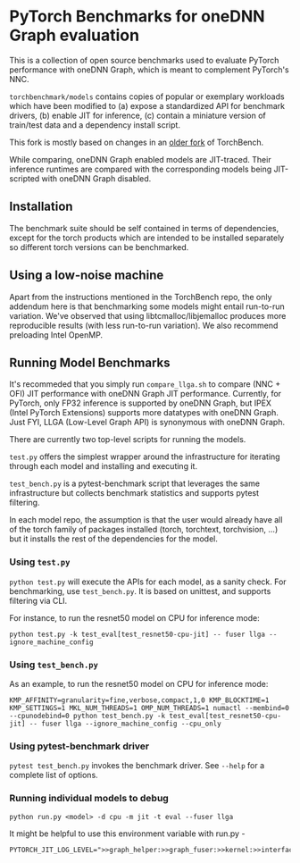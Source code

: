 # PyTorch Benchmarks for oneDNN Graph evaluation
This is a collection of open source benchmarks used to evaluate PyTorch performance with oneDNN Graph, which is meant to complement PyTorch's NNC.

`torchbenchmark/models` contains copies of popular or exemplary workloads which have been modified to
(a) expose a standardized API for benchmark drivers, (b) enable JIT for inference,
 (c) contain a miniature version of train/test data and a dependency install script.

This fork is mostly based on changes in an [older fork](https://github.com/chunyuan-w/benchmark/tree/chunyuan/llga_preview2)  of TorchBench.

While comparing, oneDNN Graph enabled models are JIT-traced.
Their inference runtimes are compared with the corresponding models being JIT-scripted with oneDNN Graph disabled.

## Installation
The benchmark suite should be self contained in terms of dependencies,
except for the torch products which are intended to be installed separately so
different torch versions can be benchmarked.


## Using a low-noise machine
Apart from the instructions mentioned in the TorchBench repo, the only addendum here is that benchmarking some models might entail run-to-run variation. We've observed that using libtcmalloc/libjemalloc produces more reproducible results (with less run-to-run variation). We also recommend preloading Intel OpenMP.


## Running Model Benchmarks

It's recommeded that you simply run `compare_llga.sh` to compare (NNC + OFI) JIT performance with oneDNN Graph JIT performance.
Currently, for PyTorch, only FP32 inference is supported by oneDNN Graph, but IPEX (Intel PyTorch Extensions) supports more datatypes with oneDNN Graph. Just FYI, LLGA (Low-Level Graph API) is synonymous with oneDNN Graph.

There are currently two top-level scripts for running the models.

`test.py` offers the simplest wrapper around the infrastructure for iterating through each model and installing and executing it.

`test_bench.py` is a pytest-benchmark script that leverages the same infrastructure but collects benchmark statistics and supports pytest filtering.

In each model repo, the assumption is that the user would already have all of the torch family of packages installed (torch, torchtext, torchvision, ...) but it installs the rest of the dependencies for the model.

### Using `test.py`
`python test.py` will execute the APIs for each model, as a sanity check.  For benchmarking, use `test_bench.py`.  It is based on unittest, and supports filtering via CLI.

For instance, to run the resnet50 model on CPU for inference mode:
```
python test.py -k test_eval[test_resnet50-cpu-jit] -- fuser llga --ignore_machine_config
```


### Using `test_bench.py`
As an example, to run the resnet50 model on CPU for inference mode:
```
KMP_AFFINITY=granularity=fine,verbose,compact,1,0 KMP_BLOCKTIME=1 KMP_SETTINGS=1 MKL_NUM_THREADS=1 OMP_NUM_THREADS=1 numactl --membind=0 --cpunodebind=0 python test_bench.py -k test_eval[test_resnet50-cpu-jit] -- fuser llga --ignore_machine_config --cpu_only
```


### Using pytest-benchmark driver
`pytest test_bench.py` invokes the benchmark driver.  See `--help` for a complete list of options.


### Running individual models to debug
```
python run.py <model> -d cpu -m jit -t eval --fuser llga
```

It might be helpful to use this environment variable with run.py -
```
PYTORCH_JIT_LOG_LEVEL=">>graph_helper:>>graph_fuser:>>kernel:>>interface"
```
